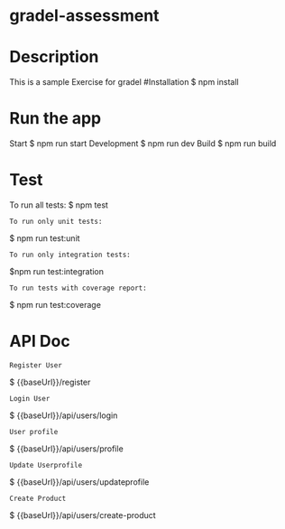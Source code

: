 # gradel-assessment

# Description
This is a sample Exercise for gradel
#Installation
$ npm install
# Run the app
   Start
  $ npm run start
   Development
  $ npm run dev
    Build
  $ npm run build
# Test
   To run all tests:
  $ npm test

    To run only unit tests:
  $ npm run test:unit

    To run only integration tests:
  $npm run test:integration

    To run tests with coverage report:
  $ npm run test:coverage

# API Doc
    Register User
  $ {{baseUrl}}/register

    Login User
  $ {{baseUrl}}/api/users/login

    User profile
  $ {{baseUrl}}/api/users/profile

    Update Userprofile
  $ {{baseUrl}}/api/users/updateprofile

    Create Product
  $ {{baseUrl}}/api/users/create-product

